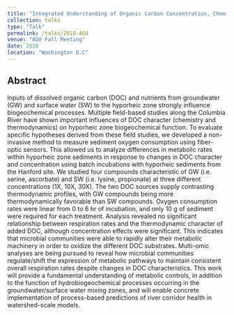 ```yaml
---
title: "Integrated Understanding of Organic Carbon Concentration, Chemistry, and Thermodynamics on Hyporheic Metabolism"
collection: talks
type: "Talk"
permalink: /talks/2018-AGU
venue: "AGU Fall Meeting"
date: 2018
location: "Washington D.C"
---
```


## Abstract
Inputs of dissolved organic carbon (DOC) and nutrients from groundwater (GW) and surface water (SW) to the hyporheic zone strongly influence biogeochemical processes. Multiple field-based studies along the Columbia River have shown important influences of DOC character (chemistry and thermodynamics) on hyporheic zone biogeochemical function. To evaluate specific hypotheses derived from these field studies, we developed a non-invasive method to measure sediment oxygen consumption using fiber-optic sensors. This allowed us to analyze differences in metabolic rates within hyporheic zone sediments in response to changes in DOC character and concentration using batch incubations with hyporheic sediments from the Hanford site. We studied four compounds characteristic of GW (i.e. serine, ascorbate) and SW (i.e. lysine, propionate) at three different concentrations (1X, 10X, 30X). The two DOC sources supply contrasting thermodynamic profiles, with GW compounds being more thermodynamically favorable than SW compounds. Oxygen consumption rates were linear from 0 to 6 hr of incubation, and only 10 g of sediment were required for each treatment. Analysis revealed no significant relationship between respiration rates and the thermodynamic character of added DOC, although concentration effects were significant. This indicates that microbial communities were able to rapidly alter their metabolic machinery in order to oxidize the different DOC substrates. Multi-omic analyses are being pursued to reveal how microbial communities regulate/shift the expression of metabolic pathways to maintain consistent overall respiration rates despite changes in DOC characteristics. This work will provide a fundamental understanding of metabolic controls, in addition to the function of hydrobiogeochemical processes occurring in the groundwater/surface water mixing zones, and will enable concrete implementation of process-based predictions of river corridor health in watershed-scale models.
